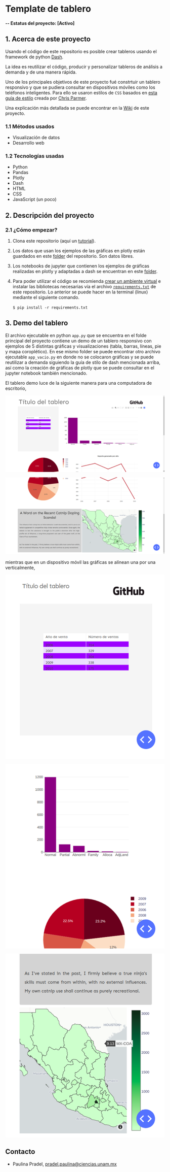 # Template de tablero

#### -- Estatus del proyecto: [Activo]

## 1. Acerca de este proyecto
Usando el código de este repositorio es posible crear tableros usando 
el framework de python [Dash](https://dash.plot.ly/).

La idea es reutilizar el código, producir y personalizar tableros 
de análisis a demanda y de una manera rápida.

Uno de los principales objetivos de este proyecto fué constrtuir un tablero responsivo y que se pudiera consultar 
en dispositivos móviles como los teléfonos inteligentes. Para ello se usaron estilos de ```CSS``` basados en [esta guía 
de estilo](https://codepen.io/chriddyp/pen/bWLwgP) creada por [Chris Parmer](https://github.com/chriddyp).

Una explicación más detallada se puede encontrar en la [Wiki](https://gitlab.ccd.conacyt.mx/analisis/template_tableros/wikis/Home) de este proyecto.


### 1.1 Métodos usados
* Visualización de datos
* Desarrollo web

### 1.2 Tecnologías usadas
* Python
* Pandas
* Plotly
* Dash
* HTML
* CSS
* JavaScript (un poco)

## 2. Descripción del proyecto

### 2.1 ¿Cómo empezar?

1. Clona este repositorio (aquí un [tutorial](https://help.github.com/articles/cloning-a-repository/)).

2. Los datos que usan los ejemplos de las gráficas en plotly están guardados en este [folder](https://github.com/paupradel/template_tableros/tree/master/chart_demos/data) 
del repositorio. Son datos libres.
    
3. Los notebooks de jupyter que contienen los ejemplos de gráficas realizadas en 
 plotly y adaptadas a dash se encuentran en este [folder](https://github.com/paupradel/template_tableros/tree/master/chart_demos/demos_graficas.ipynb).

4. Para poder utilizar el código se recomienda [crear un ambiente virtual](https://vitux.com/install-python3-on-ubuntu-and-set-up-a-virtual-programming-environment/) e 
instalar las bibliotecas necesarias vía el archivo [```requirements.txt```](https://github.com/paupradel/template_tableros) de este repositorio. 
Lo anterior se puede hacer en la terminal (linux) mediante el siguiente comando.

    ```$ pip install -r requirements.txt```
    
    
## 3. Demo del tablero

El archivo ejecutable en python ```app.py``` que se encuentra en el folde principal del proyecto contiene un demo de 
un tablero responsivo con ejemplos de 5 distintas gráficas y visualizaciones (tabla, barras, líneas, pie y mapa 
coroplético). En ese mismo folder se puede encontrar otro archivo ejecutable ```app_vacio.py```  en donde no se colocaron
gráficas y se puede reutilizar a demanda siguiendo la guía de stilo de dash mencionada arriba, así como la creación de 
gráficas de plotly que se puede consultar en el jupyter notebook también mencionado.

El tablero demo luce de la siguiente manera para una computadora de escritorio,

![tablero demo computadora escritorio 1](./assets/tablero_desk_1.png)

![tablero demo computadora escritorio 2](./assets/tablero_desk_2.png)

mientras que en un dispositivo móvil las gráficas se alínean una por una verticalmente,

![tablero demo móvil 1](./assets/tablero_mobile_2.png)

![tablero demo móvil 2](./assets/tablero_mobile_1.png)

![tablero demo móvil 3](./assets/tablero_mobile_3.png)


## Contacto

- Paulina Pradel, pradel.paulina@ciencias.unam.mx